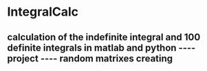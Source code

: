 # IntegralCalc
calculation of the indefinite integral and 100 definite integrals in matlab and python
---- project ----
random matrixes creating
-------------------------